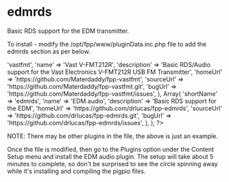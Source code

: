 edmrds
======

Basic RDS support for the EDM transmitter.

To install - modify the /opt/fpp/www/pluginData.inc.php file to add the edmrds section as per below. 

<?php

$plugins = Array(

	Array(
		'shortName'   => 'vastfmt',
		'name'        => 'Vast V-FMT212R',
		'description' => 'Basic RDS/Audio support for the Vast Electronics V-FMT212R USB FM Transmitter',
		'homeUrl'     => 'https://github.com/Materdaddy/fpp-vastfmt',
		'sourceUrl'   => 'https://github.com/Materdaddy/fpp-vastfmt.git',
		'bugUrl'      => 'https://github.com/Materdaddy/fpp-vastfmt/issues',
	),

	Array(
		'shortName'   => 'edmrds',
		'name'        => 'EDM audio',
		'description' => 'Basic RDS support for the EDM',
		'homeUrl'     => 'https://github.com/drlucas/fpp-edmrds',
		'sourceUrl'   => 'https://github.com/drlucas/fpp-edmrds.git',
		'bugUrl'      => 'https://github.com/drlucas/fpp-edmrds/issues',
	),
);

?>

NOTE: There may be other plugins in the file, the above is just an example. 

Once the file is modified, then go to the Plugins option under the Content Setup menu and install the EDM audio plugin. 
The setup will take about 5 minutes to complete, so don't be surprised to see the circle spinning away while it's installing and compiling the pigpio files. 
